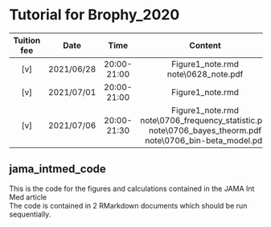 # Tutorial for Brophy_2020

| Tuition fee |    Date    |    Time     |      Content     |
|:-----------:|:----------:|:-----------:|:----------------:|
|     [v]     | 2021/06/28 | 20:00-21:00 | Figure1_note.rmd <br /> note\0628_note.pdf |
|     [v]     | 2021/07/01 | 20:00-21:00 | Figure1_note.rmd |
|     [v]     | 2021/07/06 | 20:00-21:30 | Figure1_note.rmd <br />  note\0706_frequency_statistic.pdf <br /> note\0706_bayes_theorm.pdf <br />  note\0706_bin-beta_model.pdf |

## jama_intmed_code
This is the code for the figures and calculations contained in the JAMA Int Med article     
The code is contained in 2 RMarkdown documents which should be run sequentially.
